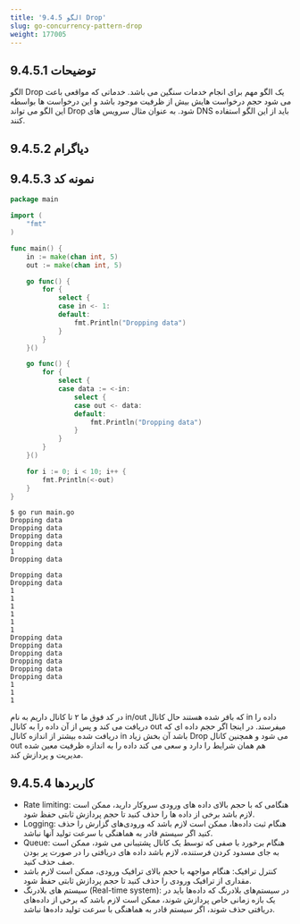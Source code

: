 ```yaml
---
title: '9.4.5 الگو Drop'
slug: go-concurrency-pattern-drop
weight: 177005
---
```



## 9.4.5.1 توضیحات

الگو Drop یک الگو مهم برای انجام خدمات سنگین می باشد. خدماتی که مواقعی باعث می شود حجم درخواست هایش بیش از ظرفیت موجود باشد و این درخواست ها بواسطه این الگو می تواند Drop شود. به عنوان مثال سرویس های DNS باید از این الگو استفاده کنند.

## 9.4.5.2 دیاگرام

## 9.4.5.3 نمونه کد

```go
package main

import (
	"fmt"
)

func main() {
	in := make(chan int, 5)
	out := make(chan int, 5)

	go func() {
		for {
			select {
			case in <- 1:
			default:
				fmt.Println("Dropping data")
			}
		}
	}()

	go func() {
		for {
			select {
			case data := <-in:
				select {
				case out <- data:
				default:
					fmt.Println("Dropping data")
				}
			}
		}
	}()

	for i := 0; i < 10; i++ {
		fmt.Println(<-out)
	}
}
```

```shell
$ go run main.go
Dropping data
Dropping data
Dropping data
Dropping data
1
Dropping data

Dropping data
Dropping data
1
1
1
1
1
1
Dropping data
Dropping data
Dropping data
Dropping data
Dropping data
Dropping data
1
1
1
```

در کد فوق ما ۲ تا کانال داریم به نام in/out که بافر شده هستند حال کانال in داده را دریافت می کند و پس از آن داده را به کانال out میفرستد. در اینجا اگر حجم داده ای که دریافت شده بیشتر از اندازه کانال in باشد آن بخش زیاد Drop می شود و همچنین کانال out هم همان شرایط را دارد و سعی می کند داده را به اندازه ظرفیت معین شده مدیریت و پردازش کند.

## 9.4.5.4 کاربردها

- Rate limiting: هنگامی که با حجم بالای داده های ورودی سروکار دارید، ممکن است لازم باشد برخی از داده ها را حذف کنید تا حجم پردازش ثابتی حفظ شود.
- Logging: هنگام ثبت داده‌ها، ممکن است لازم باشد که ورودی‌های گزارش را حذف کنید اگر سیستم قادر به هماهنگی با سرعت تولید آنها نباشد.
- Queue: هنگام برخورد با صفی که توسط یک کانال پشتیبانی می شود، ممکن است به جای مسدود کردن فرستنده، لازم باشد داده های دریافتی را در صورت پر بودن صف حذف کنید.
- کنترل ترافیک: هنگام مواجهه با حجم بالای ترافیک ورودی، ممکن است لازم باشد مقداری از ترافیک ورودی را حذف کنید تا حجم پردازش ثابتی حفظ شود.
- سیستم های بلادرنگ (Real-time system): در سیستم‌های بلادرنگ که داده‌ها باید در یک بازه زمانی خاص پردازش شوند، ممکن است لازم باشد که برخی از داده‌های دریافتی حذف شوند، اگر سیستم قادر به هماهنگی با سرعت تولید داده‌ها نباشد.